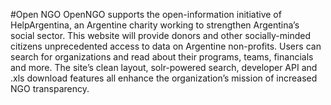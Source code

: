 #Open NGO 
OpenNGO supports the open-information initiative of HelpArgentina, an Argentine charity working to strengthen Argentina’s social sector.  This website will provide donors and other socially-minded citizens unprecedented access to data on Argentine non-profits.  Users can search for organizations and read about their programs, teams, financials and more.  The site’s clean layout, solr-powered search, developer API and .xls download features all enhance the organization’s mission of increased NGO transparency.



